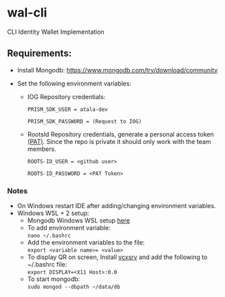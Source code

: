 # wal-cli
CLI Identity Wallet Implementation

## Requirements:

- Install Mongodb: https://www.mongodb.com/try/download/community

- Set the following environment variables:

  - IOG Repository credentials:
  
    `PRISM_SDK_USER = atala-dev`

    `PRISM_SDK_PASSWORD = (Request to IOG)`

  - RootsId Repository credentials, generate a personal access token 
  [(PAT)](https://docs.github.com/en/authentication/keeping-your-account-and-data-secure/creating-a-personal-access-token).
  Since the repo is private it should only work with the team members.
  
    `ROOTS-ID_USER = <github user>`
    
    `ROOTS-ID_PASSWORD = <PAT Token>`


### Notes
- On Windows restart IDE after adding/changing environment variables.
- Windows WSL + 2 setup:
  - Mongodb Windows WSL setup [here](https://docs.microsoft.com/en-us/windows/wsl/tutorials/wsl-database#install-mongodb)
  - To add environment variable:  
    `nano ~/.bashrc`
  - Add the environment variables to the file:  
    `export <variable name>= <value>`
  - To display QR on screen, Install [vcxsrv](https://sourceforge.net/projects/vcxsrv/) and add the following to 
  ~/.bashrc file:  
    `export DISPLAY=<X11 Host>:0.0`
  - To start mongodb:  
  `sudo mongod --dbpath ~/data/db`

